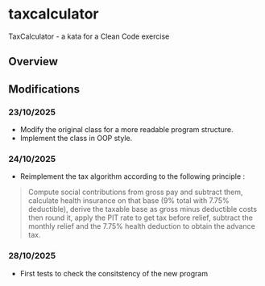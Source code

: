 # taxcalculator
TaxCalculator - a kata for a Clean Code exercise

## Overview

## Modifications

### 23/10/2025

- Modify the original class for a more readable program structure.
- Implement the class in OOP style.

### 24/10/2025

- Reimplement the tax algorithm according to the following principle :

>  Compute social contributions from gross pay and subtract them, calculate health insurance on that base (9% total with 7.75% deductible), derive the taxable base as gross minus deductible costs then round it, apply the PIT rate to get tax before relief, subtract the monthly relief and the 7.75% health deduction to obtain the advance tax.

### 28/10/2025

- First tests to check the consitstency of the new program


